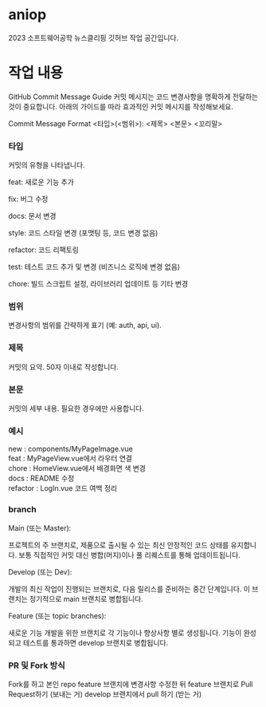 # aniop
2023 소프트웨어공학 뉴스클리핑 깃허브 작업 공간입니다. 

# 작업 내용
GitHub Commit Message Guide
커밋 메시지는 코드 변경사항을 명확하게 전달하는 것이 중요합니다. 아래의 가이드를 따라 효과적인 커밋 메시지를 작성해보세요.

Commit Message Format
<타입>(<범위>): <제목> <본문> <꼬리말>

### 타입
커밋의 유형을 나타냅니다.

feat: 새로운 기능 추가

fix: 버그 수정

docs: 문서 변경

style: 코드 스타일 변경 (포맷팅 등, 코드 변경 없음)

refactor: 코드 리팩토링

test: 테스트 코드 추가 및 변경 (비즈니스 로직에 변경 없음)

chore: 빌드 스크립트 설정, 라이브러리 업데이트 등 기타 변경

### 범위
변경사항의 범위를 간략하게 표기 (예: auth, api, ui).

### 제목
커밋의 요약. 50자 이내로 작성합니다.

### 본문
커밋의 세부 내용. 필요한 경우에만 사용합니다.

### 예시
new : components/MyPageImage.vue<br>
feat : MyPageView.vue에서 라우터 연결<br> 
chore : HomeView.vue에서 배경화면 색 변경<br> 
docs : README 수정<br>
refactor : LogIn.vue 코드 여백 정리<br> 

### branch
Main (또는 Master):

프로젝트의 주 브랜치로, 제품으로 출시될 수 있는 최신 안정적인 코드 상태를 유지합니다.
보통 직접적인 커밋 대신 병합(머지)이나 풀 리퀘스트를 통해 업데이트됩니다.<br> 

Develop (또는 Dev):

개발의 최신 작업이 진행되는 브랜치로, 다음 릴리스를 준비하는 중간 단계입니다.
이 브랜치는 정기적으로 main 브랜치로 병합됩니다.<br> 

Feature (또는 topic branches):

새로운 기능 개발을 위한 브랜치로 각 기능이나 향상사항 별로 생성됩니다.
기능이 완성되고 테스트를 통과하면 develop 브랜치로 병합됩니다.<br> 


### PR 및 Fork 방식
Fork를 하고  본인 repo feature 브랜치에 변경사항 수정한 뒤
feature 브랜치로 Pull Request하기 (보내는 거)
develop 브랜치에서 pull 하기       (받는 거)
